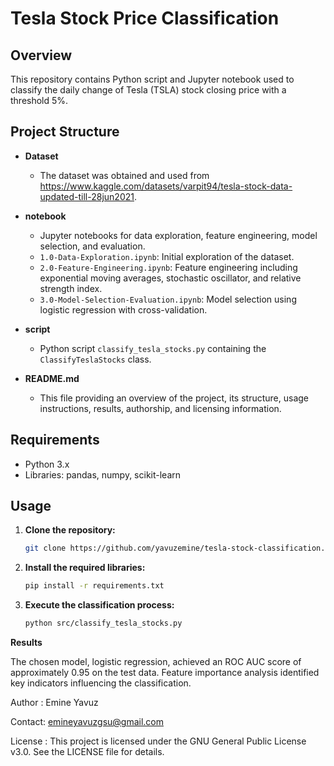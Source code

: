# Tesla Stock Price Classification

## Overview
This repository contains Python script and Jupyter notebook used to classify the daily change of Tesla (TSLA) stock closing price with a threshold 5%.

## Project Structure
- **Dataset**
  - The dataset was obtained and used from https://www.kaggle.com/datasets/varpit94/tesla-stock-data-updated-till-28jun2021.
  
- **notebook**
  - Jupyter notebooks for data exploration, feature engineering, model selection, and evaluation.
  - `1.0-Data-Exploration.ipynb`: Initial exploration of the dataset.
  - `2.0-Feature-Engineering.ipynb`: Feature engineering including exponential moving averages, stochastic oscillator, and relative strength index.
  - `3.0-Model-Selection-Evaluation.ipynb`: Model selection using logistic regression with cross-validation.
  
- **script**
  - Python script `classify_tesla_stocks.py` containing the `ClassifyTeslaStocks` class.
  
- **README.md**
  - This file providing an overview of the project, its structure, usage instructions, results, authorship, and licensing information.

## Requirements
- Python 3.x
- Libraries: pandas, numpy, scikit-learn

## Usage
1. **Clone the repository:**
   ```bash
   git clone https://github.com/yavuzemine/tesla-stock-classification.git
   
2. **Install the required libraries:**
   ```bash
   pip install -r requirements.txt

3. **Execute the classification process:**
   ```bash
   python src/classify_tesla_stocks.py

**Results**

The chosen model, logistic regression, achieved an ROC AUC score of approximately 0.95 on the test data.
Feature importance analysis identified key indicators influencing the classification.

Author : Emine Yavuz 

Contact: emineyavuzgsu@gmail.com

License : This project is licensed under the GNU General Public License v3.0. See the LICENSE file for details.
